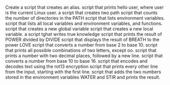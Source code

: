 Create a script that creates an alias.
 script that prints hello user, where user is the current Linux user.
a script that creates two path
script that counts the number of directories in the PATH
script that lists environment variables.
script that lists all local variables and environment variables, and functions.
script that creates a new global variable
script that creates a new local variable.
a script tghat writes true knowledge
script that prints the result of POWER divided by DIVIDE
script that displays the result of BREATH to the power LOVE
script that converts a number from base 2 to base 10.
script that prints all possible combinations of two letters, except oo.
 script that prints a number with two decimal places, followed by a new line.
script that converts a number from base 10 to base 16.
script that encodes and decodes text using the rot13 encryption
script that prints every other line from the input, starting with the first line.
script that adds the two numbers stored in the environment variables WATER and STIR and prints the result.
